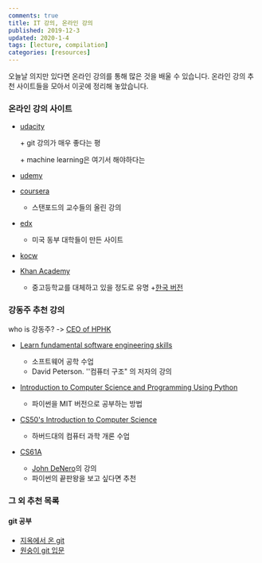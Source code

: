 ```yaml
---
comments: true
title: IT 강의, 온라인 강의
published: 2019-12-3
updated: 2020-1-4
tags: [lecture, compilation]
categories: [resources]
---
```

오늘날 의지만 있다면 온라인 강의를 통해 많은 것을 배울 수 있습니다. 온라인 강의 추천 사이트들을 모아서 이곳에 정리해 놓았습니다.

### 온라인 강의 사이트

- [udacity](https://www.udacity.com/)

  \+ git 강의가 매우 좋다는 평

  \+ machine learning은 여기서 해야하다는

- [udemy](https://www.udemy.com/)

- [coursera](https://www.coursera.org/)

  - 스탠포드의 교수들의 올린 강의

- [edx](https://www.edx.org/)

  - 미국 동부 대학들이 만든 사이트

- [kocw](http://www.kocw.net/home/index.do)

- [Khan Academy](https://www.khanacademy.org/)

  - 중고등학교를 대체하고 있을 정도로 유명   \+[한국 버전](https://ko.khanacademy.org/)


### 강동주 추천 강의
who is 강동주? -> [CEO of HPHK](https://hphk.kr/)

- [Learn fundamental software engineering skills](https://www.edx.org/professional-certificate/ucberkeleyx-agile-development-using-ruby-on-rails)
  - 소프트웨어 공학 수업
  - David Peterson. ''컴퓨터 구조" 의 저자의 강의
- [Introduction to Computer Science and Programming Using Python](https://www.edx.org/course/introduction-to-computer-science-and-programming-7)
  - 파이썬을 MIT 버전으로 공부하는 방법

- [CS50's Introduction to Computer Science](https://www.edx.org/course/cs50s-introduction-to-computer-science)
  - 하버드대의 컴퓨터 과학 개론 수업

- [CS61A](https://cs61a.org/)
  - [John DeNero](https://www2.eecs.berkeley.edu/Faculty/Homepages/denero.html)의 강의
  - 파이썬의 끝판왕을 보고 싶다면 추천


### 그 외 추천 목록

#### git 공부

- [지옥에서 온 git](https://www.opentutorials.org/course/2708)
- [원숭이 git 입문](https://backlog.com/git-tutorial/kr/intro/intro1_1.html)

